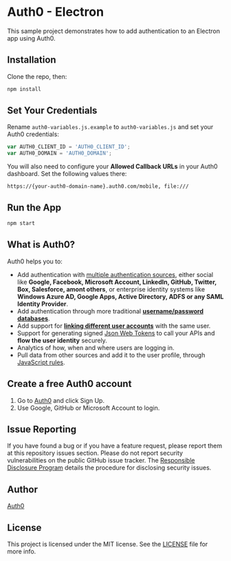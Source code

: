 # Auth0 - Electron

This sample project demonstrates how to add authentication to an Electron app using Auth0.

## Installation

Clone the repo, then:

```bash
npm install
```

## Set Your Credentials

Rename `auth0-variables.js.example` to `auth0-variables.js` and set your Auth0 credentials:

```js
var AUTH0_CLIENT_ID = 'AUTH0_CLIENT_ID';
var AUTH0_DOMAIN = 'AUTH0_DOMAIN';
```

You will also need to configure your **Allowed Callback URLs** in your Auth0 dashboard. Set the following values there:

```
https://{your-auth0-domain-name}.auth0.com/mobile, file:///
```

## Run the App

```bash
npm start
```

## What is Auth0?

Auth0 helps you to:

* Add authentication with [multiple authentication sources](https://docs.auth0.com/identityproviders), either social like **Google, Facebook, Microsoft Account, LinkedIn, GitHub, Twitter, Box, Salesforce, amont others**, or enterprise identity systems like **Windows Azure AD, Google Apps, Active Directory, ADFS or any SAML Identity Provider**.
* Add authentication through more traditional **[username/password databases](https://docs.auth0.com/mysql-connection-tutorial)**.
* Add support for **[linking different user accounts](https://docs.auth0.com/link-accounts)** with the same user.
* Support for generating signed [Json Web Tokens](https://docs.auth0.com/jwt) to call your APIs and **flow the user identity** securely.
* Analytics of how, when and where users are logging in.
* Pull data from other sources and add it to the user profile, through [JavaScript rules](https://docs.auth0.com/rules).

## Create a free Auth0 account

1. Go to [Auth0](https://auth0.com/signup) and click Sign Up.
2. Use Google, GitHub or Microsoft Account to login.

## Issue Reporting

If you have found a bug or if you have a feature request, please report them at this repository issues section. Please do not report security vulnerabilities on the public GitHub issue tracker. The [Responsible Disclosure Program](https://auth0.com/whitehat) details the procedure for disclosing security issues.

## Author

[Auth0](auth0.com)

## License

This project is licensed under the MIT license. See the [LICENSE](LICENSE.txt) file for more info.
